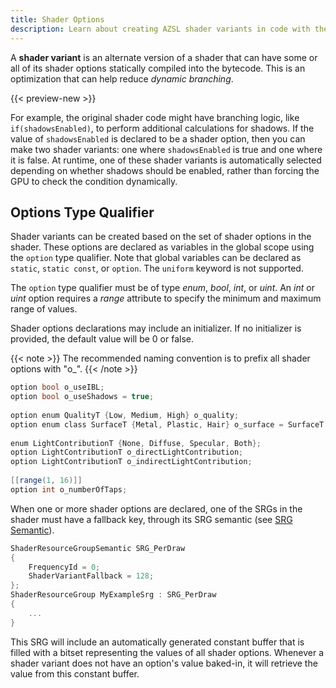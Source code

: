 ```yaml
---
title: Shader Options
description: Learn about creating AZSL shader variants in code with the 'option' keyword.
---
```

A **shader variant** is an alternate version of a shader that can have some or all of its shader options statically compiled into the bytecode. This is an optimization that can help reduce *dynamic branching*. 

{{< preview-new >}}

For example, the original shader code might have branching logic, like `if(shadowsEnabled)`, to perform additional calculations for shadows. If the value of `shadowsEnabled` is declared to be a shader option, then you can make two shader variants: one where `shadowsEnabled` is true and one where it is false. At runtime, one of these shader variants is automatically selected depending on whether shadows should be enabled, rather than forcing the GPU to check the condition dynamically.

<!-- [todo] For more information on Shader Variants, see __ -->

## Options Type Qualifier
Shader variants can be created based on the set of shader options in the shader. These options are declared as variables in the global scope using the `option` type qualifier. Note that global variables can be declared as `static`, `static const`, or `option`. The `uniform` keyword is not supported.

The `option` type qualifier must be of type *enum*, *bool*, *int*, or *uint*. An *int* or *uint* option requires a *range* attribute to specify the minimum and maximum range of values.

Shader options declarations may include an initializer. If no initializer is provided, the default value will be 0 or false.

{{< note >}}
The recommended naming convention is to prefix all shader options with "o_".
{{< /note >}}

```glsl
option bool o_useIBL;
option bool o_useShadows = true;
 
option enum QualityT {Low, Medium, High} o_quality;
option enum class SurfaceT {Metal, Plastic, Hair} o_surface = SurfaceT::Metal;
 
enum LightContributionT {None, Diffuse, Specular, Both};
option LightContributionT o_directLightContribution;
option LightContributionT o_indirectLightContribution;
 
[[range(1, 16)]]
option int o_numberOfTaps;
```

When one or more shader options are declared, one of the SRGs in the shader must have a fallback key, through its SRG semantic (see [SRG Semantic](/docs/atom-guide/core-systems/shaders/azsl-reference/shader-resource-groups/#defining-an-srg-semantic)).

```glsl
ShaderResourceGroupSemantic SRG_PerDraw
{
    FrequencyId = 0;
    ShaderVariantFallback = 128;
};
ShaderResourceGroup MyExampleSrg : SRG_PerDraw
{
    ...
}
```

This SRG will include an automatically generated constant buffer that is filled with a bitset representing the values of all shader options. Whenever a shader variant does not have an option's value baked-in, it will retrieve the value from this constant buffer.